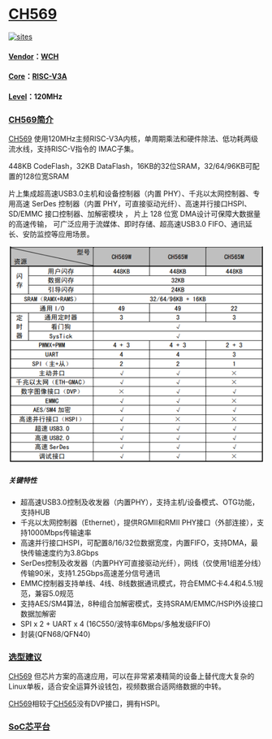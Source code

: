 ﻿# [CH569](https://github.com/SoCXin/CH569)

[![sites](http://182.61.61.133/link/resources/SoC.png)](http://www.SoC.Xin)

#### [Vendor](https://github.com/SoCXin/Vendor)：[WCH](https://github.com/SoCXin/WCH)
#### [Core](https://github.com/SoCXin/RISC-V)：[RISC-V3A](https://github.com/SoCXin/RISC-V)
#### [Level](https://github.com/SoCXin/Level)：120MHz

### [CH569简介](https://github.com/SoCXin/CH569/wiki)

[CH569](https://github.com/SoCXin/CH569) 使用120MHz主频RISC-V3A内核，单周期乘法和硬件除法、低功耗两级流水线，支持RISC-V指令的 IMAC子集。

448KB CodeFlash，32KB DataFlash，16KB的32位SRAM，32/64/96KB可配置的128位宽SRAM

片上集成超高速USB3.0主机和设备控制器（内置 PHY）、千兆以太网控制器、专用高速 SerDes 控制器（内置 PHY，可直接驱动光纤）、高速并行接口HSPI、SD/EMMC 接口控制器、加解密模块 ， 片上 128 位宽 DMA设计可保障大数据量的高速传输， 可广泛应用于流媒体、即时存储、超高速USB3.0 FIFO、通讯延长、安防监控等应用场景。


[![sites](docs/CH569.png)](http://www.wch.cn/products/CH569.html?)

##### 关键特性

* 超高速USB3.0控制及收发器（内置PHY），支持主机/设备模式、OTG功能，支持HUB
* 千兆以太网控制器（Ethernet），提供RGMII和RMII PHY接口（外部连接），支持1000Mbps传输速率
* 高速并行接口HSPI，可配置8/16/32位数据宽度，内置FIFO，支持DMA，最快传输速度约为3.8Gbps
* SerDes控制及收发器（内置PHY可直接驱动光纤），网线（仅使用1组差分线）传输90米，支持1.25Gbps高速差分信号通讯
* EMMC控制器支持单线、4线、8线数据通讯模式，符合EMMC卡4.4和4.5.1规范，兼容5.0规范
* 支持AES/SM4算法，8种组合加解密模式，支持SRAM/EMMC/HSPI外设接口数据加解密
* SPI x 2 + UART x 4 (16C550/波特率6Mbps/多触发级FIFO)
* 封装(QFN68/QFN40)

### [选型建议](https://github.com/SoCXin)

[CH569](https://github.com/SoCXin/CH569) 但芯片方案的高速应用，可以在非常紧凑精简的设备上替代庞大复杂的Linux单板，适合安全运算外设钱包，视频数据合适网络数据的中转。

[CH569](https://github.com/SoCXin/CH569)相较于[CH565](https://github.com/SoCXin/CH565)没有DVP接口，拥有HSPI。

###  [SoC芯平台](http://www.SoC.Xin)
